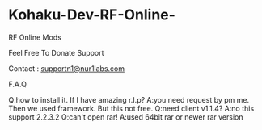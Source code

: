 # Kohaku-Dev-RF-Online-
RF Online Mods

Feel Free To Donate Support

Contact : supportn1@nur1labs.com

F.A.Q

Q:how to install it. If I have amazing r.I.p?
A:you need request by pm me. Then we used framework. But this not free.
Q:need client v1.1.4?
A:no this support 2.2.3.2
Q:can't open rar!
A:used 64bit rar or newer rar version
